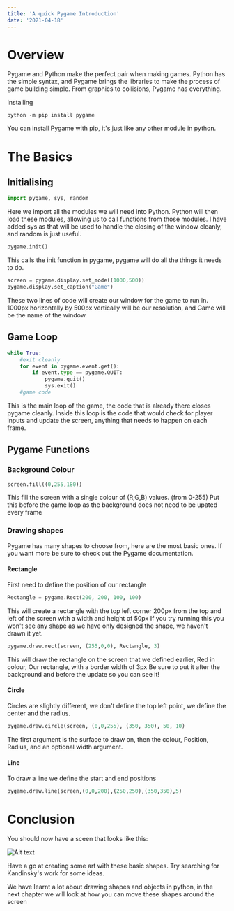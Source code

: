 ```yaml
---
title: 'A quick Pygame Introduction'
date: '2021-04-18'
---
```


# Overview
Pygame and Python make the perfect pair when making games. Python has the simple syntax, and Pygame brings the libraries to make the process of game building simple. From graphics to collisions, Pygame has everything.

Installing

```
python -m pip install pygame
```

You can install Pygame with pip, it's just like any other module in python.

# The Basics
## Initialising

```py
import pygame, sys, random
```

Here we import all the modules we will need into Python. Python will then load these modules, allowing us to call functions from those modules.
I have added sys as that will be used to handle the closing of the window cleanly, and random is just useful.

```py
pygame.init()
```

This calls the init function in pygame, pygame will do all the things it needs to do.

```py
screen = pygame.display.set_mode((1000,500))
pygame.display.set_caption("Game")
```



These two lines of code will create our window for the game to run in.
1000px horizontally by 500px vertically will be our resolution, and Game will be the name of the window.

## Game Loop

```py
while True:
    #exit cleanly
    for event in pygame.event.get():
        if event.type == pygame.QUIT:
            pygame.quit()
            sys.exit()
    #game code
```
This is the main loop of the game, the code that is already there closes pygame cleanly. Inside this loop is the code that would check for player inputs and update the screen, anything that needs to happen on each frame.

## Pygame Functions

### Background Colour

```py
screen.fill((0,255,180))
```

This fill the screen with a single colour of (R,G,B) values. (from 0-255)
Put this before the game loop as the background does not need to be upated every frame

### Drawing shapes

Pygame has many shapes to choose from, here are the most basic ones. If you want more be sure to check out the Pygame documentation.

#### Rectangle
First need to define the position of our rectangle
```py
Rectangle = pygame.Rect(200, 200, 100, 100)
```
This will create a rectangle with the top left corner 200px from the top and left of the screen with a width and height of 50px
If you try running this you won't see any shape as we have only designed the shape, we haven't drawn it yet.

```py
pygame.draw.rect(screen, (255,0,0), Rectangle, 3)
```
This will draw the rectangle on the screen that we defined earlier, Red in colour, Our rectangle, with a border width of 3px
Be sure to put it after the background and before the update so you can see it!

#### Circle
Circles are slightly different, we don't define the top left point, we define the center and the radius.

```py
pygame.draw.circle(screen, (0,0,255), (350, 350), 50, 10)
```

The first argument is the surface to draw on, then the colour, Position, Radius, and an optional width argument.

#### Line

To draw a line we define the start and end positions

```py
pygame.draw.line(screen,(0,0,200),(250,250),(350,350),5)
```

# Conclusion

You should now have a sceen that looks like this:

![Alt text](/images/Pygame-shapes.png "Pygame Art")

Have a go at creating some art with these basic shapes.
Try searching for Kandinsky's work for some ideas.

We have learnt a lot about drawing shapes and objects in python, in the next chapter we will look at how you can move these shapes around the screen